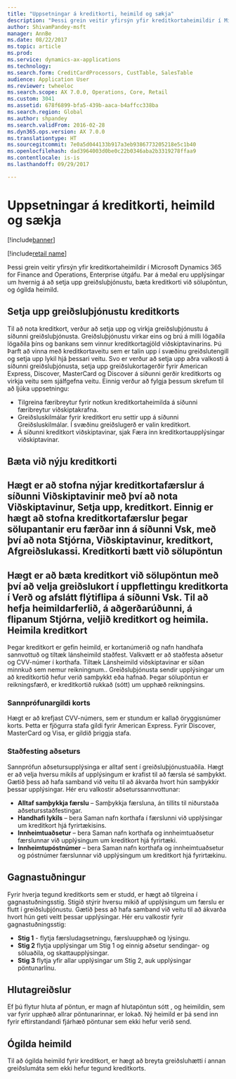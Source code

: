 ```yaml
---
title: "Uppsetningar á kreditkorti, heimild og sækja"
description: "Þessi grein veitir yfirsýn yfir kreditkortaheimildir í Microsoft Dynamics 365 for Finance and Operations, Enterprise útgáfu. Þar á meðal eru upplýsingar um hvernig á að setja upp greiðsluþjónustu, bæta kreditkorti við sölupöntun, og ógilda heimild."
author: ShivamPandey-msft
manager: AnnBe
ms.date: 08/22/2017
ms.topic: article
ms.prod: 
ms.service: dynamics-ax-applications
ms.technology: 
ms.search.form: CreditCardProcessors, CustTable, SalesTable
audience: Application User
ms.reviewer: twheeloc
ms.search.scope: AX 7.0.0, Operations, Core, Retail
ms.custom: 3041
ms.assetid: 678f6899-bfa5-439b-aaca-b4affcc338ba
ms.search.region: Global
ms.author: shpandey
ms.search.validFrom: 2016-02-28
ms.dyn365.ops.version: AX 7.0.0
ms.translationtype: HT
ms.sourcegitcommit: 7e0a5d044133b917a3eb9386773205218e5c1b40
ms.openlocfilehash: dad3964003d0be0c22b0346aba2b3319278ffaa9
ms.contentlocale: is-is
ms.lasthandoff: 09/29/2017

---
```


# <a name="credit-card-setup-authorization-and-capture"></a>Uppsetningar á kreditkorti, heimild og sækja

[!include[banner](../includes/banner.md)]

[!include[retail name](../includes/retail-name.md)]


Þessi grein veitir yfirsýn yfir kreditkortaheimildir í Microsoft Dynamics 365 for Finance and Operations, Enterprise útgáfu. Þar á meðal eru upplýsingar um hvernig á að setja upp greiðsluþjónustu, bæta kreditkorti við sölupöntun, og ógilda heimild.

<a name="setting-up-the-credit-card-payment-service"></a>Setja upp greiðsluþjónustu kreditkorts
------------------------------------------

Til að nota kreditkort, verður að setja upp og virkja greiðsluþjónustu á síðunni greiðsluþjónusta. Greiðsluþjónustu virkar eins og brú á milli lögaðila lögaðila þíns og bankans sem vinnur kreditkortagjöld viðskiptavinarins. Þú Þarft að vinna með kreditkortaveitu sem er talin upp í svæðinu greiðslutengill og setja upp lykil hjá þessari veitu. Svo er verður að setja upp aðra valkosti á síðunni greiðsluþjónusta, setja upp greiðslukortagerðir fyrir American Express, Discover, MasterCard og Discover á síðunni gerðir kreditkorts og virkja veitu sem sjálfgefna veitu. Einnig verður að fylgja þessum skrefum til að ljúka uppsetningu:
-   Tilgreina færibreytur fyrir notkun kreditkortaheimilda á síðunni færibreytur viðskiptakrafna.
-   Greiðsluskilmálar fyrir kreditkort eru settir upp á síðunni Greiðsluskilmálar. Í svæðinu  greiðslugerð er valin kreditkort.
-   Á síðunni kreditkort viðskiptavinar, sjak  Færa inn kreditkortaupplýsingar viðskiptavinar.

## <a name="adding-a-new-credit-card"></a>Bæta við nýju kreditkorti
Hægt er að stofna nýjar kreditkortafærslur á síðunni Viðskiptavinir með því að nota Viðskiptavinur, Setja upp, kreditkort. Einnig er hægt að stofna kreditkortafærslur þegar sölupantanir eru færðar inn á síðunni Vsk, með því að nota Stjórna, Viðskiptavinur, kreditkort, Afgreiðslukassi.
Kreditkorti bætt við sölupöntun
-------------------------------------

Hægt er að bæta kreditkort við sölupöntun með því að velja greiðslukort í uppflettingu kreditkorta í Verð og afslátt flýtiflipa á síðunni Vsk. Til að hefja heimildarferlið, á aðgerðarúðunni, á flipanum Stjórna, veljið kreditkort og heimila.
Heimila kreditkort
-------------------------

Þegar kreditkort er gefin heimild, er kortanúmerið og nafn handhafa  sannvottuð og tiltæk lánsheimild staðfest. Valkvætt er að staðfesta aðsetur og CVV-númer í korthafa. Tiltæk Lánsheimild viðskiptavinar er síðan minnkuð sem nemur reikningnum.. Greiðsluþjónusta sendir upplýsingar um að kreditkortið hefur verið samþykkt eða hafnað. Þegar sölupöntun er reikningsfærð, er kreditkortið rukkað (sótt) um upphæð reikningsins.

### <a name="card-verification-value"></a>Sannprófunargildi korts

Hægt er að krefjast CVV-númers, sem er stundum er kallað öryggisnúmer korts. Þetta er fjögurra stafa gildi fyrir American Express. Fyrir Discover, MasterCard og Visa, er gildið þriggja stafa.

### <a name="address-verification"></a>Staðfesting aðseturs

Sannprófun aðsetursupplýsinga er alltaf sent í greiðsluþjónustuaðila. Hægt er að velja hversu mikils af upplýsingum er krafist til að færsla sé samþykkt. Gætið þess að hafa samband við veitu til að ákvarða hvort hún samþykkir þessar upplýsingar. Hér eru valkostir aðseturssannvottunar:
-   **Alltaf samþykkja færslu** – Samþykkja færsluna, án tillits til niðurstaða aðsetursstaðfestingar.
-   **Handhafi lykils** – bera Saman nafn korthafa í færslunni við upplýsingar um kreditkort hjá fyrirtækisins.
-   **Innheimtuaðsetur** – bera Saman nafn korthafa og innheimtuaðsetur færslunnar við upplýsingum um kreditkort hjá fyrirtæki.
-   **Innheimtupóstnúmer** – bera Saman nafn korthafa og innheimtuaðsetur og póstnúmer færslunnar við upplýsingum um kreditkort hjá fyrirtækinu.

## <a name="data-support"></a>Gagnastuðningur
Fyrir hverja tegund kreditkorts sem er studd, er hægt að tilgreina í gagnastuðningsstig. Stigið stýrir hversu mikið af upplýsingum um færslu er flutt í greiðsluþjónustu. Gætið þess að hafa samband við veitu til að ákvarða hvort hún geti veitt þessar upplýsingar. Hér eru valkostir fyrir gagnastuðningsstig:
-   **Stig 1** - flytja færsludagsetningu, færsluupphæð og lýsingu.
-   **Stig 2** flytja upplýsingar um Stig 1 og einnig aðsetur sendingar- og söluaðila, og skattaupplýsingar.
-   **Stig 3** flytja yfir allar upplýsingar um Stig 2, auk upplýsingar pöntunarlínu.

## <a name="partial-payments"></a>Hlutagreiðslur
Ef þú flytur hluta af pöntun, er magn af hlutapöntun sótt , og heimildin, sem var fyrir upphæð allrar pöntunarinnar, er lokað. Ný heimild er þá send inn fyrir eftirstandandi fjárhæð pöntunar sem ekki hefur verið send.

## <a name="voiding-an-authorization"></a>Ógilda heimild
Til að ógilda heimild fyrir kreditkort, er hægt að breyta greiðsluhætti í annan greiðslumáta sem ekki hefur tegund kreditkorts.







